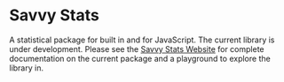 # Savvy Stats
A statistical package for built in and for JavaScript.  The current library is under development.  Please see the [Savvy Stats Website](http://savvystats.tk) for complete documentation on the current package and a playground to explore the library in.
